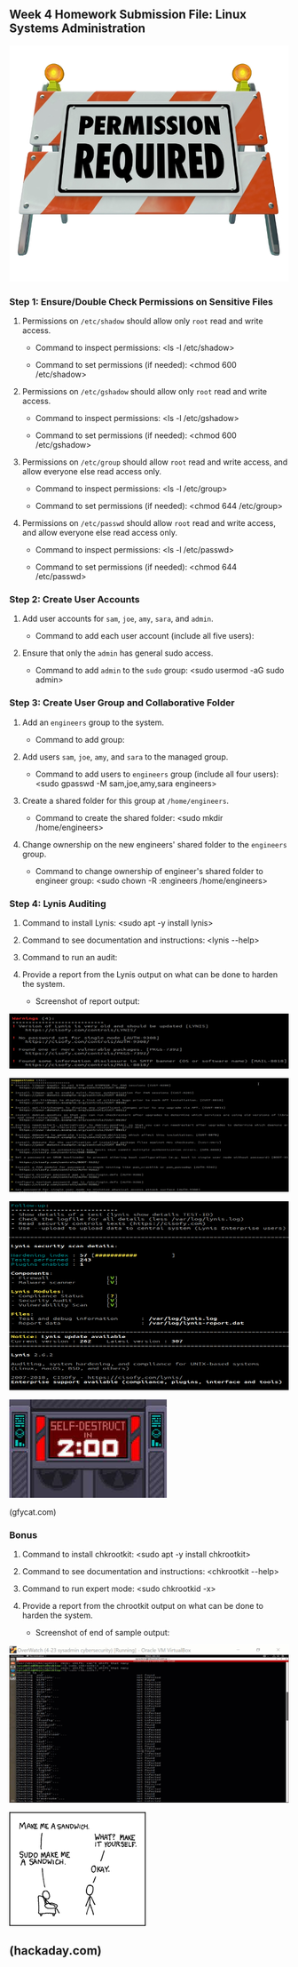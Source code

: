 ## Week 4 Homework Submission File: Linux Systems Administration


![PERMISSION REQUIRED](HW-4-Image/PERMISSION-REQUIRED.jpg)
### Step 1: Ensure/Double Check Permissions on Sensitive Files

1. Permissions on `/etc/shadow` should allow only `root` read and write access.

    - Command to inspect permissions: <ls -l /etc/shadow>

    - Command to set permissions (if needed): <chmod 600 /etc/shadow>

2. Permissions on `/etc/gshadow` should allow only `root` read and write access.

    - Command to inspect permissions: <ls -l /etc/gshadow>

    - Command to set permissions (if needed): <chmod 600 /etc/gshadow>

3. Permissions on `/etc/group` should allow `root` read and write access, and allow everyone else read access only.

    - Command to inspect permissions: <ls -l /etc/group>

    - Command to set permissions (if needed): <chmod 644 /etc/group>

4. Permissions on `/etc/passwd` should allow `root` read and write access, and allow everyone else read access only.

    - Command to inspect permissions: <ls -l /etc/passwd>

    - Command to set permissions (if needed): <chmod 644 /etc/passwd>

### Step 2: Create User Accounts

1. Add user accounts for `sam`, `joe`, `amy`, `sara`, and `admin`.

    - Command to add each user account (include all five users): <sudo adduser sam joe amy sara admin>

2. Ensure that only the `admin` has general sudo access.

    - Command to add `admin` to the `sudo` group: <sudo usermod -aG sudo admin>

### Step 3: Create User Group and Collaborative Folder

1. Add an `engineers` group to the system.

    - Command to add group: <sudo addgroup engineers>

2. Add users `sam`, `joe`, `amy`, and `sara` to the managed group.

    - Command to add users to `engineers` group (include all four users): <sudo gpasswd -M sam,joe,amy,sara engineers>

3. Create a shared folder for this group at `/home/engineers`.

    - Command to create the shared folder: <sudo mkdir /home/engineers>

4. Change ownership on the new engineers' shared folder to the `engineers` group.

    - Command to change ownership of engineer's shared folder to engineer group: <sudo chown -R :engineers /home/engineers>

### Step 4: Lynis Auditing

1. Command to install Lynis: <sudo apt -y install lynis>

2. Command to see documentation and instructions: <lynis --help>

3. Command to run an audit: <sudo lynis audit system>

4. Provide a report from the Lynis output on what can be done to harden the system.

    - Screenshot of report output:


![WARNINGS](HW-4-Image/LynisAudit-WARNINGS.png)

![SUGGESTIONS](HW-4-Image/LynisAudit-SUGGESTIONS.png)

![SCAN DETAILS](HW-4-Image/LynisAudit-SCAN-DETAILS.png)

![SELF DESTRUCT](HW-4-Image/LynisAudit-SELF-DESTRUCT.jfif)

(gfycat.com)

### Bonus
1. Command to install chkrootkit: <sudo apt -y install chkrootkit>

2. Command to see documentation and instructions: <chkrootkit --help>

3. Command to run expert mode: <sudo chkrootkid -x>

4. Provide a report from the chrootkit output on what can be done to harden the system.
    - Screenshot of end of sample output:


![CHKROOTKIT REPORT](HW-4-Image/CHKROOTKIT-REPORT.gif)

![SUDO](HW-4-Image/SUDO.png)

(hackaday.com)
---
